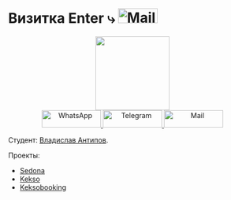 # Визитка Enter &rdca; <a href="http://use-frontend.ru/"><img src="https://img.shields.io/badge/WebSite-00FFFF?style=for-the-badge" alt="Mail" width="80" height="30"/></a> 

<div id="header" align="center">
  <a href="https://yandex.ru/">
   <img src="https://media.giphy.com/media/M9gbBd9nbDrOTu1Mqx/giphy.gif" width="150"/>
  </a>
  </div>
  <div align="center">
    <a href="https://wapp.click/79244129318">
    <img src="https://img.shields.io/badge/WhatsApp-y28777?style=for-the-badge&logo=whatsapp&logoColor=white"/ alt="WhatsApp" width="120" height="35" >
  </a>
  <a href="https://t.me/Vladislav07770">
    <img src="https://img.shields.io/badge/Telegram-2CA5E0?style=for-the-badge&logo=telegram&logoColor=white" alt="Telegram" width="120" height="35" />
  </a>
  <a href="mailto: vlad@antipovi.ru">
    <img src="https://img.shields.io/badge/&#9993Mail-FFFF00?style=for-the-badge" alt="Mail" width="120" height="35" />
  </a>
</div>

Студент: [Владислав Антипов](https://up.htmlacademy.ru/adaptive/25/user/1944999).

Проекты:
- [Sedona](https://antipov-vlad.github.io/1944999-sedona-33/)
- [Kekso](https://antipov-vlad.github.io/1944999-cat-energy-25/source/)
- [Keksobooking](https://antipov-vlad.github.io/1944999-keksobooking-26/)



